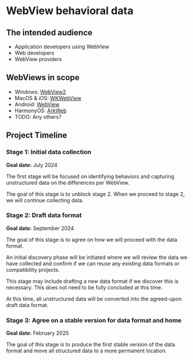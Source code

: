 # WebView behavioral data

## The intended audience

- Application developers using WebView
- Web developers
- WebView providers

## WebViews in scope

- Windows: [WebView2](https://developer.microsoft.com/en-us/microsoft-edge/webview2/)
- MacOS & iOS: [WKWebView](https://developer.apple.com/documentation/webkit/wkwebview)
- Android: [WebView](https://developer.android.com/reference/android/webkit/WebView)
- HarmonyOS: [ArkWeb](https://developer.huawei.com/consumer/en/doc/harmonyos-references-V5/js-apis-webview-V5)
- TODO: Any others?

## Project Timeline

### Stage 1: Initial data collection

**Goal date:** July 2024

The first stage will be focused on identifying behaviors and capturing unstructured data on the differences per WebView.

The goal of this stage is to unblock stage 2. When we proceed to stage 2, we will continue collecting data.

### Stage 2: Draft data format

**Goal date:** September 2024

The goal of this stage is to agree on how we will proceed with the data format.

An initial discovery phase will be initiated where we will review the data we have collected and confirm if we can reuse
any existing data formats or compatibility projects.

This stage may include drafting a new data format if we discover this is necessary. This does not need to be fully
concluded at this time.

At this time, all unstructured data will be converted into the agreed-upon draft data format.

### Stage 3: Agree on a stable version for data format and home

**Goal date:** February 2025

The goal of this stage is to produce the first stable version of the data format and move all structured data to a
more permanent location.
